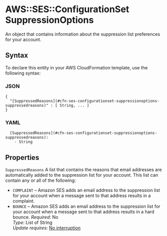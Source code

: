 # AWS::SES::ConfigurationSet SuppressionOptions<a name="aws-properties-ses-configurationset-suppressionoptions"></a>

An object that contains information about the suppression list preferences for your account\.

## Syntax<a name="aws-properties-ses-configurationset-suppressionoptions-syntax"></a>

To declare this entity in your AWS CloudFormation template, use the following syntax:

### JSON<a name="aws-properties-ses-configurationset-suppressionoptions-syntax.json"></a>

```
{
  "[SuppressedReasons](#cfn-ses-configurationset-suppressionoptions-suppressedreasons)" : [ String, ... ]
}
```

### YAML<a name="aws-properties-ses-configurationset-suppressionoptions-syntax.yaml"></a>

```
  [SuppressedReasons](#cfn-ses-configurationset-suppressionoptions-suppressedreasons):
    - String
```

## Properties<a name="aws-properties-ses-configurationset-suppressionoptions-properties"></a>

`SuppressedReasons` <a name="cfn-ses-configurationset-suppressionoptions-suppressedreasons"></a>
A list that contains the reasons that email addresses are automatically added to the suppression list for your account\. This list can contain any or all of the following:

- `COMPLAINT` – Amazon SES adds an email address to the suppression list for your account when a message sent to that address results in a complaint\.
- `BOUNCE` – Amazon SES adds an email address to the suppression list for your account when a message sent to that address results in a hard bounce\.
  _Required_: No  
  _Type_: List of String  
  _Update requires_: [No interruption](https://docs.aws.amazon.com/AWSCloudFormation/latest/UserGuide/using-cfn-updating-stacks-update-behaviors.html#update-no-interrupt)
